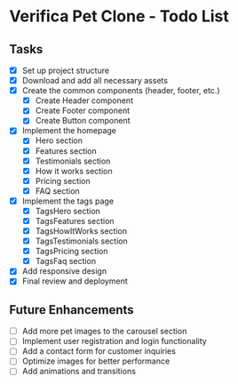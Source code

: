 # Verifica Pet Clone - Todo List

## Tasks
- [x] Set up project structure
- [x] Download and add all necessary assets
- [x] Create the common components (header, footer, etc.)
  - [x] Create Header component
  - [x] Create Footer component
  - [x] Create Button component
- [x] Implement the homepage
  - [x] Hero section
  - [x] Features section
  - [x] Testimonials section
  - [x] How it works section
  - [x] Pricing section
  - [x] FAQ section
- [x] Implement the tags page
  - [x] TagsHero section
  - [x] TagsFeatures section
  - [x] TagsHowItWorks section
  - [x] TagsTestimonials section
  - [x] TagsPricing section
  - [x] TagsFaq section
- [x] Add responsive design
- [x] Final review and deployment

## Future Enhancements
- [ ] Add more pet images to the carousel section
- [ ] Implement user registration and login functionality
- [ ] Add a contact form for customer inquiries
- [ ] Optimize images for better performance
- [ ] Add animations and transitions
